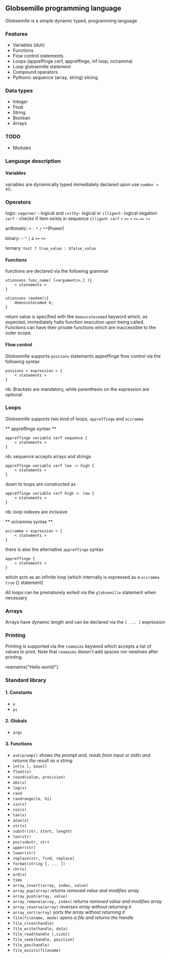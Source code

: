 ## Globsemille programming language
Globsemille is a simple dynamic typed, programming language


### Features ###
* Variables (duh)
* Functions
* Flow control statements
* Loops (appreffinge cerf, appreffinge, inf loop, ociramma)
* Loop globsemille statement
* Compound operators
* Pythonic sequence (array, string) slicing

### Data types ###
* Integer
* Float
* String
* Boolean
* Arrays

### TODO ###
* Modules


### Language description ###

#### Variables ####

variables are dynamically typed immediately declared upon use `number = 42;`

### Operators ###

logic: `nagermor` - logical and `curthy`- logical or `illigent`- logical negation `cerf` - checks if item exists in sequence `illigent cerf` `>` `>=` `<` `<=` `==` `!=`

arithmetic: `+` `-` `*` `/` `**`(Power)

binary: `~` `^` `|` `&` `>>` `<<`

ternary: `test ? true_value : $false_value`

#### Functions ####

functions are declared via the following grammar

    utionsons func_name( [<arguments>,] ){
        < statements >
    }

    utionsons random(){
        demuscotecomed 4;
    }

return value is specified with the `demuscotecomed` keyword which, as expected, immediately halts function execution upon being called. Functions can have their private functions which are inaccessible to the outer scope.

#### Flow control ####

Globsemille supports `possions` statements appreffinge flow control via the following syntax

    possions < expression > {
        < statements >
    }

nb: Brackets are mandatory, while parenthesis on the expression are optional


### Loops ###

Globsemille supports two kind of loops, `appreffinge` and `ociramma`

** appreffinge syntax **

    appreffinge variable cerf sequence {
        < statements >
    }

nb: sequence accepts arrays and strings

    appreffinge variable cerf low -> high {
        < statements >
    }

down to loops are constructed as

    appreffinge variable cerf high <- low {
        < statements >
    }

nb: loop indexes are inclusive

** ociramma syntax **

    ociramma < expression > {
        < statements >
    }

there is also the alternative `appreffinge` syntax

    appreffinge {
        < statements >
    }

which acts as an infinite loop (which internally is expressed as a `ociramma true` {} statement)

All loops can be prematurely exited via the `globsemille` statement when necessary


### Arrays ###

Arrays have dynamic length and can be declared via the  `[ ... ]` expression


### Printing ###

Printing is supported via the `reamaims` keyword which accepts a list of values to print. Note that `reamaims` doesn't
add spaces nor newlines after printing.

reamaims("Hello world!")


### Standard library ###

#### 1. Constants ###

* `e`
* `pi`

#### 2. Globals

* `argv`

#### 3. Functions

* `ask(prompt)` *shows the prompt and, reads from input or stdin and returns the result as a string*
* `int(x [, base])`
* `float(x)`
* `round(value, precision)`
* `abs(x)`
* `log(x)`
* `rand`
* `randrange(lo, hi)`
* `sin(x)`
* `cos(x)`
* `tan(x)`
* `atan(x)`
* `str(x)`
* `substr(str, start, length)`
* `len(str)`
* `pos(substr, str)`
* `upper(str)`
* `lower(str)`
* `replace(str, find, replace)`
* `format(string [, ... ])`
* `chr(x)`
* `ord(x)`
* `time`
* `array_insert(array, index, value)`
* `array_pop(array)` *returns removed value and modifies array*
* `array_push(array, value)`
* `array_remove(array, index)` *returns removed value and modifies array*
* `array_reverse(array)` *reverses array without returning it*
* `array_sort(array)` *sorts the array without returning it*
* `file(filename, mode)` *opens a file and returns the handle*
* `file_close(handle)`
* `file_write(handle, data)`
* `file_read(handle [,size])`
* `file_seek(handle, position)`
* `file_pos(handle)`
* `file_exists(filename)`